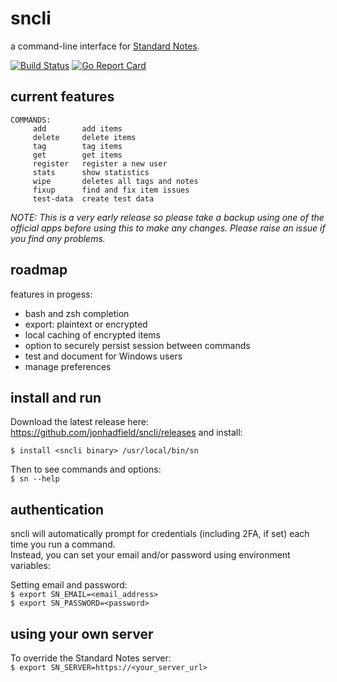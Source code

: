 # sncli
a command-line interface for [Standard Notes](https://standardnotes.org/).

[![Build Status](https://www.travis-ci.org/jonhadfield/sncli.svg?branch=master)](https://www.travis-ci.org/jonhadfield/sncli) [![Go Report Card](https://goreportcard.com/badge/github.com/jonhadfield/gosn)](https://goreportcard.com/report/github.com/jonhadfield/gosn)



## current features

```
COMMANDS:
     add        add items
     delete     delete items
     tag        tag items
     get        get items
     register   register a new user
     stats      show statistics
     wipe       deletes all tags and notes
     fixup      find and fix item issues
     test-data  create test data
```

*NOTE: This is a very early release so please take a backup using one of the official apps before using this to make any changes.
Please raise an issue if you find any problems.*


## roadmap

features in progess:
- bash and zsh completion
- export: plaintext or encrypted
- local caching of encrypted items
- option to securely persist session between commands
- test and document for Windows users
- manage preferences

## install and run

Download the latest release here: https://github.com/jonhadfield/sncli/releases and install:

``
$ install <sncli binary> /usr/local/bin/sn
``

Then to see commands and options:  
``
$ sn --help
``
## authentication

sncli will automatically prompt for credentials (including 2FA, if set) each time you run a command.  
Instead, you can set your email and/or password using environment variables:

Setting email and password:  
``
$ export SN_EMAIL=<email_address>  
``  
``
$ export SN_PASSWORD=<password>  
``

## using your own server

To override the Standard Notes server:  
``
$ export SN_SERVER=https://<your_server_url>
``
